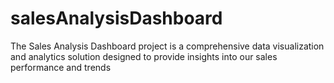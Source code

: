 # salesAnalysisDashboard
The Sales Analysis Dashboard project is a comprehensive data visualization and analytics solution designed to provide insights into our sales performance and trends
